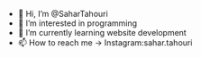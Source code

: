 - 👋 Hi, I’m @SaharTahouri
- 👀 I’m interested in programming
- 🌱 I’m currently learning website development
- 📫 How to reach me -> Instagram:sahar.tahouri

<!---
SaharTahouri/SaharTahouri is a ✨ special ✨ repository because its `README.md` (this file) appears on your GitHub profile.
You can click the Preview link to take a look at your changes.
--->
